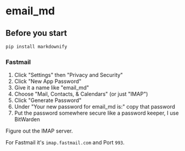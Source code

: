 # email_md

## Before you start

```bash
pip install markdownify
```

### Fastmail

1. Click "Settings" then "Privacy and Security"
2. Click "New App Password"
3. Give it a name like "email_md"
4. Choose "Mail, Contacts, & Calendars" (or just "IMAP")
5. Click "Generate Password"
6. Under "Your new password for email_md is:" copy that password
7. Put the password somewhere secure like a password keeper, I use BitWarden

Figure out the IMAP server. 

For Fastmail it's `imap.fastmail.com` and Port `993`.